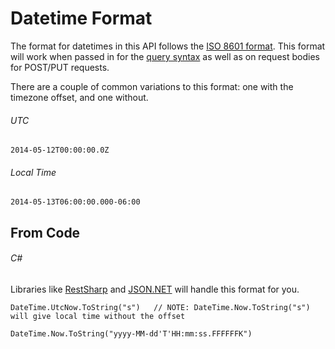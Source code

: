 Datetime Format
===============

The format for datetimes in this API follows the [ISO 8601 format](http://en.wikipedia.org/wiki/ISO_8601). This format will work when passed in for the [query syntax](query_syntax.md) as well as on request bodies for POST/PUT requests.

There are a couple of common variations to this format: one with the timezone offset, and one without.

###### UTC

```shell
2014-05-12T00:00:00.0Z
```

###### Local Time

```shell
2014-05-13T06:00:00.000-06:00
```

From Code
---------

###### C\#

Libraries like [RestSharp](http://restsharp.org/) and [JSON.NET](http://james.newtonking.com/json) will handle this format for you.

```shell
DateTime.UtcNow.ToString("s")   // NOTE: DateTime.Now.ToString("s") will give local time without the offset
```

```shell
DateTime.Now.ToString("yyyy-MM-dd'T'HH:mm:ss.FFFFFFK")
```